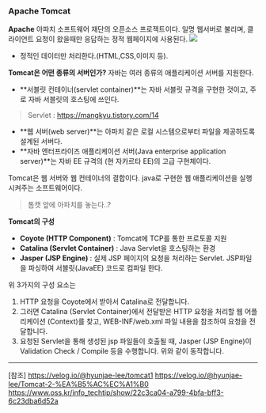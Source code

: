 ### Apache Tomcat
**Apache**
아파치 소프트웨어 재단의 오픈소스 프로젝트이다.
일명 웹서버로 불리며, 클라이언트 요청이 왔을때만 응답하는 정적 웹페이지에 사용된다.
![](https://images.velog.io/images/leocodms/post/434ea1da-bf71-49ef-899c-7b3ef94cb77a/image.png)
- 정적인 데이터만 처리한다.(HTML,CSS,이미지 등).

**Tomcat은 어떤 종류의 서버인가?**
자바는 여러 종류의 애플리케이션 서버를 지원한다. 
- **서블릿 컨테이너(servlet container)**는 자바 서블릿 규격을 구현한 것이고, 주로 자바 서블릿의 호스팅에 쓰인다.  
> Servlet : https://mangkyu.tistory.com/14

- **웹 서버(web server)**는 아파치 같은 로컬 시스템으로부터 파일을 제공하도록 설계된 서버다. 
- **자바 엔터프라이즈 애플리케이션 서버(Java enterprise application server)**는 자바 EE 규격의 (현 자카르타 EE)의 고급 구현체이다. 

Tomcat은 웹 서버와 웹 컨테이너의 결합이다.
java로 구현한 웹 애플리케이션을 실행시켜주는 소프트웨어이다.

>톰캣 앞에 아파치를 놓는다..?

**Tomcat의 구성**
- **Coyote (HTTP Component)** : Tomcat에 TCP를 통한 프로토콜 지원
- **Catalina (Servlet Container)** : Java Servlet을 호스팅하는 환경
- **Jasper (JSP Engine)** : 실제 JSP 페이지의 요청을 처리하는 Servlet. JSP파일을 파싱하여 서블릿(JavaEE) 코드로 컴파일 한다.

위 3가지의 구성 요소는
1. HTTP 요청을 Coyote에서 받아서 Catalina로 전달합니다.
2. 그러면 Catalina (Servlet Container)에서 전달받은 HTTP 요청을 처리할 웹 어플리케이션 (Context)를 찾고, WEB-INF/web.xml 파일 내용을 참조하여 요청을 전달합니다.
3. 요청된 Servlet을 통해 생성된 jsp 파일들이 호출될 때, Jasper (JSP Engine)이 Validation Check / Compile 등을 수행합니다.
위와 같이 동작합니다.

---
[참조]
https://velog.io/@hyunjae-lee/tomcat1
https://velog.io/@hyunjae-lee/Tomcat-2-%EA%B5%AC%EC%A1%B0
https://www.oss.kr/info_techtip/show/22c3ca04-a799-4bfa-bff3-6c23dba6d52a
